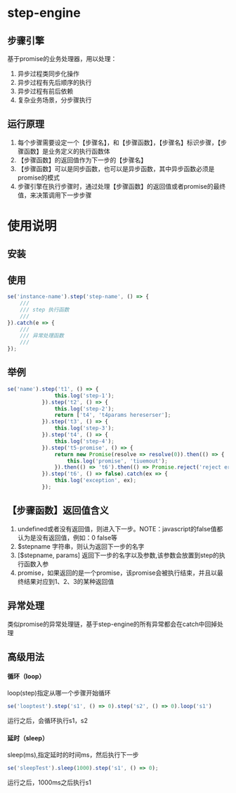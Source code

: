 # step-engine

## 步骤引擎
基于promise的业务处理器，用以处理：
1. 异步过程类同步化操作
2. 异步过程有先后顺序的执行
3. 异步过程有前后依赖
4. 复杂业务场景，分步骤执行
## 运行原理
1. 每个步骤需要设定一个【步骤名】，和【步骤函数】，【步骤名】标识步骤，【步骤函数】是业务定义的执行函数体
2. 【步骤函数】的返回值作为下一步的【步骤名】
3. 【步骤函数】可以是同步函数，也可以是异步函数，其中异步函数必须是promise的模式
4. 步骤引擎在执行步骤时，通过处理【步骤函数】的返回值或者promise的最终值，来决策调用下一步步骤
# 使用说明
## 安装
## 使用
```javascript
se('instance-name').step('step-name', () => {
    ///
    /// step 执行函数
    /// 
}).catch(e => {
    ///
    /// 异常处理函数
    ///
});
```
## 举例
```javascript
se('name').step('t1', () => {
               this.log('step-1');
           }).step('t2', () => {
               this.log('step-2');
               return ['t4', 't4params hereserser'];
           }).step('t3', () => {
               this.log('step-3');
           }).step('t4', () => {
               this.log('step-4');
           }).step('t5-promise', () => {
               return new Promise(resolve => resolve(0)).then(() => {
                   this.log('promise', 'tiuemout');
               }).then(() => 't6').then(() => Promise.reject('reject error'));
           }).step('t6', () => false).catch(ex => {
               this.log('exception', ex);
           });
```
## 【步骤函数】返回值含义
1. undefined或者没有返回值，则进入下一步。NOTE：javascript的false值都认为是没有返回值，例如：0 false等
2. $stepname 字符串，则认为返回下一步的名字
3. [$stepname, params] 返回下一步的名字以及参数,该参数会放置到step的执行函数入参
4. promise，如果返回的是一个promise，该promise会被执行结束，并且以最终结果对应到1、2、3的某种返回值
## 异常处理
类似promise的异常处理链，基于step-engine的所有异常都会在catch中回掉处理
## 高级用法
#### 循环（loop）
loop(step)指定从哪一个步骤开始循环
```javascript
se('looptest').step('s1', () => 0).step('s2', () => 0).loop('s1')
```
运行之后，会循环执行s1，s2
#### 延时（sleep）
sleep(ms),指定延时的时间ms，然后执行下一步
```javascript
se('sleepTest').sleep(1000).step('s1', () => 0);
```
运行之后，1000ms之后执行s1
